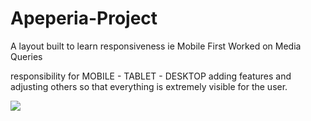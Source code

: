 # Apeperia-Project

A layout built to learn responsiveness ie Mobile First
Worked on Media Queries

responsibility for MOBILE - TABLET - DESKTOP
adding features and adjusting others so that everything is extremely visible for
the user.

[![](http://img.youtube.com/vi/j1AhSWFcZpg/0.jpg)](http://www.youtube.com/watch?v=j1AhSWFcZpg "")

